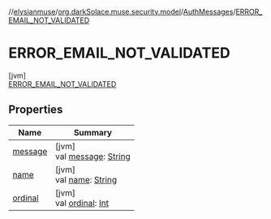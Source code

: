 //[elysianmuse](../../../../index.md)/[org.darkSolace.muse.security.model](../../index.md)/[AuthMessages](../index.md)/[ERROR_EMAIL_NOT_VALIDATED](index.md)

# ERROR_EMAIL_NOT_VALIDATED

[jvm]\
[ERROR_EMAIL_NOT_VALIDATED](index.md)

## Properties

| Name                                                                                                                           | Summary                                                                                                                                                                                                                    |
|--------------------------------------------------------------------------------------------------------------------------------|----------------------------------------------------------------------------------------------------------------------------------------------------------------------------------------------------------------------------|
| [message](../message.md)                                                                                                       | [jvm]<br>val [message](../message.md): [String](https://kotlinlang.org/api/latest/jvm/stdlib/kotlin/-string/index.html)                                                                                                    |
| [name](../../../org.darkSolace.muse.user.model/-user-tag/-c-o-m-m-e-n-t-e-r/index.md#-372974862%2FProperties%2F-1216412040)    | [jvm]<br>val [name](../../../org.darkSolace.muse.user.model/-user-tag/-c-o-m-m-e-n-t-e-r/index.md#-372974862%2FProperties%2F-1216412040): [String](https://kotlinlang.org/api/latest/jvm/stdlib/kotlin/-string/index.html) |
| [ordinal](../../../org.darkSolace.muse.user.model/-user-tag/-c-o-m-m-e-n-t-e-r/index.md#-739389684%2FProperties%2F-1216412040) | [jvm]<br>val [ordinal](../../../org.darkSolace.muse.user.model/-user-tag/-c-o-m-m-e-n-t-e-r/index.md#-739389684%2FProperties%2F-1216412040): [Int](https://kotlinlang.org/api/latest/jvm/stdlib/kotlin/-int/index.html)    |
